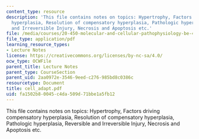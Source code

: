 ```yaml
---
content_type: resource
description: 'This file contains notes on topics: Hypertrophy, Factors driving compensatory
  hyperplasia, Resolution of compensatory hyperplasia, Pathologic hyperplasia, Reversible
  and Irreversible Injury, Necrosis and Apoptosis etc.'
file: /media/courses/20-450-molecular-and-cellular-pathophysiology-be-450-spring-2005/fa1502b80045c4da509d71bbe1a5fb12_cell_adapt.pdf
file_type: application/pdf
learning_resource_types:
- Lecture Notes
license: https://creativecommons.org/licenses/by-nc-sa/4.0/
ocw_type: OCWFile
parent_title: Lecture Notes
parent_type: CourseSection
parent_uid: 2aa0972e-3546-9eed-c276-985bd8c0386c
resourcetype: Document
title: cell_adapt.pdf
uid: fa1502b8-0045-c4da-509d-71bbe1a5fb12
---
```

This file contains notes on topics: Hypertrophy, Factors driving compensatory hyperplasia, Resolution of compensatory hyperplasia, Pathologic hyperplasia, Reversible and Irreversible Injury, Necrosis and Apoptosis etc.